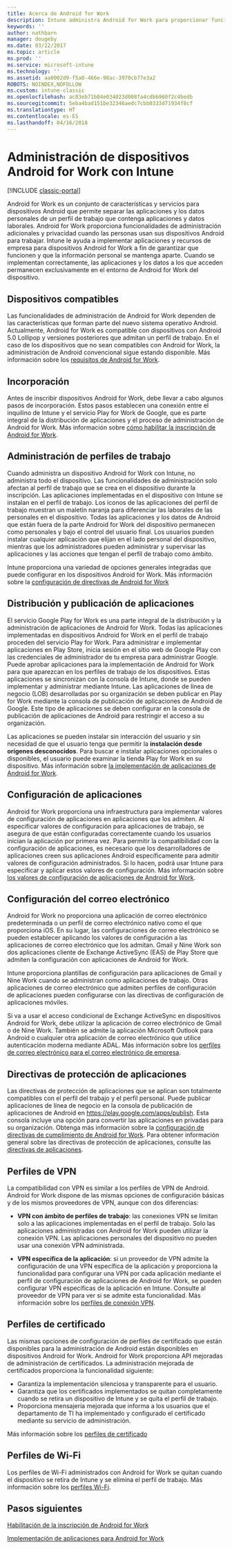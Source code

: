 ```yaml
---
title: Acerca de Android for Work
description: Intune administra Android for Work para proporcionar funcionalidades de administración adicionales y privacidad cuando las personas usan sus dispositivos Android para trabajar.
keywords: ''
author: nathbarn
manager: dougeby
ms.date: 03/22/2017
ms.topic: article
ms.prod: ''
ms.service: microsoft-intune
ms.technology: ''
ms.assetid: aa0002d9-f5a0-466e-98ac-3970cb77e3a2
ROBOTS: NOINDEX,NOFOLLOW
ms.custom: intune-classic
ms.openlocfilehash: ac83eb71b04e034023d008fa4cdbb960f2c4bedb
ms.sourcegitcommit: 5eba4bad151be32346aedc7cbb0333d71934f8cf
ms.translationtype: HT
ms.contentlocale: es-ES
ms.lasthandoff: 04/16/2018
---
```

# <a name="manage-android-for-work-devices-with-intune"></a>Administración de dispositivos Android for Work con Intune

[!INCLUDE [classic-portal](../includes/classic-portal.md)]

Android for Work es un conjunto de características y servicios para dispositivos Android que permite separar las aplicaciones y los datos personales de un perfil de trabajo que contenga aplicaciones y datos laborales. Android for Work proporciona funcionalidades de administración adicionales y privacidad cuando las personas usan sus dispositivos Android para trabajar. Intune le ayuda a implementar aplicaciones y recursos de empresa para dispositivos Android for Work a fin de garantizar que funcionen y que la información personal se mantenga aparte. Cuando se implementan correctamente, las aplicaciones y los datos a los que acceden permanecen exclusivamente en el entorno de Android for Work del dispositivo.

## <a name="supported-devices"></a>Dispositivos compatibles

Las funcionalidades de administración de Android for Work dependen de las características que forman parte del nuevo sistema operativo Android. Actualmente, Android for Work es compatible con dispositivos con Android 5.0 Lollipop y versiones posteriores que admitan un perfil de trabajo. En el caso de los dispositivos que no sean compatibles con Android for Work, la administración de Android convencional sigue estando disponible. Más información sobre los [requisitos de Android for Work](https://support.google.com/work/android/answer/6174145?hl=en&ref_topic=6151012).

## <a name="onboarding"></a>Incorporación

Antes de inscribir dispositivos Android for Work, debe llevar a cabo algunos pasos de incorporación. Estos pasos establecen una conexión entre el inquilino de Intune y el servicio Play for Work de Google, que es parte integral de la distribución de aplicaciones y el proceso de administración de Android for Work. Más información sobre [cómo habilitar la inscripción de Android for Work](/intune-classic/deploy-use/set-up-android-for-work).

## <a name="work-profile-management"></a>Administración de perfiles de trabajo

Cuando administra un dispositivo Android for Work con Intune, no administra todo el dispositivo. Las funcionalidades de administración solo afectan al perfil de trabajo que se crea en el dispositivo durante la inscripción. Las aplicaciones implementadas en el dispositivo con Intune se instalan en el perfil de trabajo. Los iconos de las aplicaciones del perfil de trabajo muestran un maletín naranja para diferenciar las laborales de las personales en el dispositivo. Todas las aplicaciones y los datos de Android que están fuera de la parte Android for Work del dispositivo permanecen como personales y bajo el control del usuario final. Los usuarios pueden instalar cualquier aplicación que elijan en el lado personal del dispositivo, mientras que los administradores pueden administrar y supervisar las aplicaciones y las acciones que tengan el perfil de trabajo como ámbito.

Intune proporciona una variedad de opciones generales integradas que puede configurar en los dispositivos Android for Work. Más información sobre la [configuración de directivas de Android for Work](android-for-work-policy-settings-in-microsoft-intune.md)

## <a name="app-publishing-and-distribution"></a>Distribución y publicación de aplicaciones

El servicio Google Play for Work es una parte integral de la distribución y la administración de aplicaciones de Android for Work. Todas las aplicaciones implementadas en dispositivos Android for Work en el perfil de trabajo proceden del servicio Play for Work. Para administrar e implementar aplicaciones en Play Store, inicia sesión en el sitio web de Google Play con las credenciales de administrador de tu empresa para administrar Google. Puede aprobar aplicaciones para la implementación de Android for Work para que aparezcan en los perfiles de trabajo de los dispositivos. Estas aplicaciones se sincronizan con la consola de Intune, donde se pueden implementar y administrar mediante Intune. Las aplicaciones de línea de negocio (LOB) desarrolladas por su organización se deben publicar en Play for Work mediante la consola de publicación de aplicaciones de Android de Google. Este tipo de aplicaciones se deben configurar en la consola de publicación de aplicaciones de Android para restringir el acceso a su organización.

Las aplicaciones se pueden instalar sin interacción del usuario y sin necesidad de que el usuario tenga que permitir la **instalación desde orígenes desconocidos**. Para buscar e instalar aplicaciones opcionales o disponibles, el usuario puede examinar la tienda Play for Work en su dispositivo. Más información sobre [la implementación de aplicaciones de Android for Work](/intune-classic/deploy-use/android-for-work-apps).

## <a name="app-configuration"></a>Configuración de aplicaciones

Android for Work proporciona una infraestructura para implementar valores de configuración de aplicaciones en aplicaciones que los admiten. Al especificar valores de configuración para aplicaciones de trabajo, se asegura de que están configuradas correctamente cuando los usuarios inician la aplicación por primera vez. Para permitir la compatibilidad con la configuración de aplicaciones, es necesario que los desarrolladores de aplicaciones creen sus aplicaciones Android específicamente para admitir valores de configuración administrados. Si lo hacen, podrá usar Intune para especificar y aplicar estos valores de configuración. Más información sobre [los valores de configuración de aplicaciones de Android for Work](afw-app-configuration-policy.md).

## <a name="email-configuration"></a>Configuración del correo electrónico

Android for Work no proporciona una aplicación de correo electrónico predeterminada o un perfil de correo electrónico nativo como el que proporciona iOS. En su lugar, las configuraciones de correo electrónico se pueden establecer aplicando los valores de configuración a las aplicaciones de correo electrónico que los admitan. Gmail y Nine Work son dos aplicaciones cliente de Exchange ActiveSync (EAS) de Play Store que admiten la configuración con aplicaciones de Android for Work.

Intune proporciona plantillas de configuración para aplicaciones de Gmail y Nine Work cuando se administran como aplicaciones de trabajo. Otras aplicaciones de correo electrónico que admiten perfiles de configuración de aplicaciones pueden configurarse con las directivas de configuración de aplicaciones móviles.

Si va a usar el acceso condicional de Exchange ActiveSync en dispositivos Android for Work, debe utilizar la aplicación de correo electrónico de Gmail o de Nine Work. También se admite la aplicación Microsoft Outlook para Android o cualquier otra aplicación de correo electrónico que utilice autenticación moderna mediante ADAL. Más información sobre los [perfiles de correo electrónico para el correo electrónico de empresa](configure-access-to-corporate-email-using-email-profiles-with-microsoft-intune.md).

## <a name="app-protection-policies"></a>Directivas de protección de aplicaciones

Las directivas de protección de aplicaciones que se aplican son totalmente compatibles con el perfil del trabajo y el perfil personal. Puede publicar aplicaciones de línea de negocio en la consola de publicación de aplicaciones de Android en https://play.google.com/apps/publish. Esta consola incluye una opción para convertir las aplicaciones en privadas para su organización. Obtenga más información sobre la [configuración de directivas de cumplimiento de Android for Work](afw-compliance-policy-settings-in-microsoft-intune.md). Para obtener información general sobre las directivas de protección de aplicaciones, consulte las [directivas de aplicaciones](protect-app-data-using-mobile-app-management-policies-with-microsoft-intune.md).

## <a name="vpn-profiles"></a>Perfiles de VPN

La compatibilidad con VPN es similar a los perfiles de VPN de Android. Android for Work dispone de las mismas opciones de configuración básicas y de los mismos proveedores de VPN, aunque con dos diferencias:

-  **VPN con ámbito de perfiles de trabajo**: las conexiones VPN se limitan solo a las aplicaciones implementadas en el perfil de trabajo. Solo las aplicaciones administradas con Android for Work pueden utilizar la conexión VPN. Las aplicaciones personales del dispositivo no pueden usar una conexión VPN administrada.

-  **VPN específica de la aplicación**: si un proveedor de VPN admite la configuración de una VPN específica de la aplicación y proporciona la funcionalidad para configurar una VPN por cada aplicación mediante el perfil de configuración de aplicaciones de Android for Work, se pueden configurar VPN específicas de la aplicación en Intune. Consulte al proveedor de VPN para ver si se admite esta funcionalidad. Más información sobre los [perfiles de conexión VPN](vpn-connections-in-microsoft-intune.md).

## <a name="certificate-profiles"></a>Perfiles de certificado

Las mismas opciones de configuración de perfiles de certificado que están disponibles para la administración de Android están disponibles en dispositivos Android for Work. Android for Work proporciona API mejoradas de administración de certificados. La administración mejorada de certificados proporciona la funcionalidad siguiente:

- Garantiza la implementación silenciosa y transparente para el usuario.
-  Garantiza que los certificados implementados se quitan completamente cuando se retira un dispositivo de Intune y se quita el perfil de trabajo.
-  Proporciona mensajería mejorada que informa a los usuarios que el departamento de TI ha implementado y configurado el certificado mediante su servicio de administración.

Más información sobre los [perfiles de certificado](secure-resource-access-with-certificate-profiles.md)

## <a name="wi-fi-profiles"></a>Perfiles de Wi-Fi

Los perfiles de Wi-Fi administrados con Android for Work se quitan cuando el dispositivo se retira de Intune y se elimina el perfil de trabajo. Más información sobre los [perfiles Wi-Fi](wi-fi-connections-in-microsoft-intune.md).

## <a name="next-steps"></a>Pasos siguientes
[Habilitación de la inscripción de Android for Work](/intune-classic/deploy-use/set-up-android-for-work)

[Implementación de aplicaciones para Android for Work](/intune-classic/deploy-use/android-for-work-apps)
